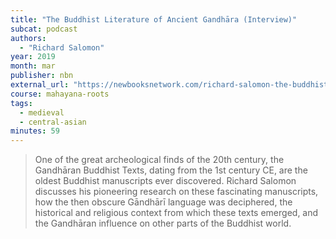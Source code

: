 ```yaml
---
title: "The Buddhist Literature of Ancient Gandhāra (Interview)"
subcat: podcast
authors:
  - "Richard Salomon"
year: 2019
month: mar
publisher: nbn
external_url: "https://newbooksnetwork.com/richard-salomon-the-buddhist-literature-of-ancient-gandhara-an-introduction-with-selected-translation-wisdom-publications-2018/"
course: mahayana-roots
tags:
  - medieval
  - central-asian
minutes: 59
---
```


> One of the great archeological finds of the 20th century, the Gandhāran Buddhist Texts, dating from the 1st century CE, are the oldest Buddhist manuscripts ever discovered. Richard Salomon discusses his pioneering research on these fascinating manuscripts, how the then obscure Gāndhārī language was deciphered, the historical and religious context from which these texts emerged, and the Gandhāran influence on other parts of the Buddhist world.

